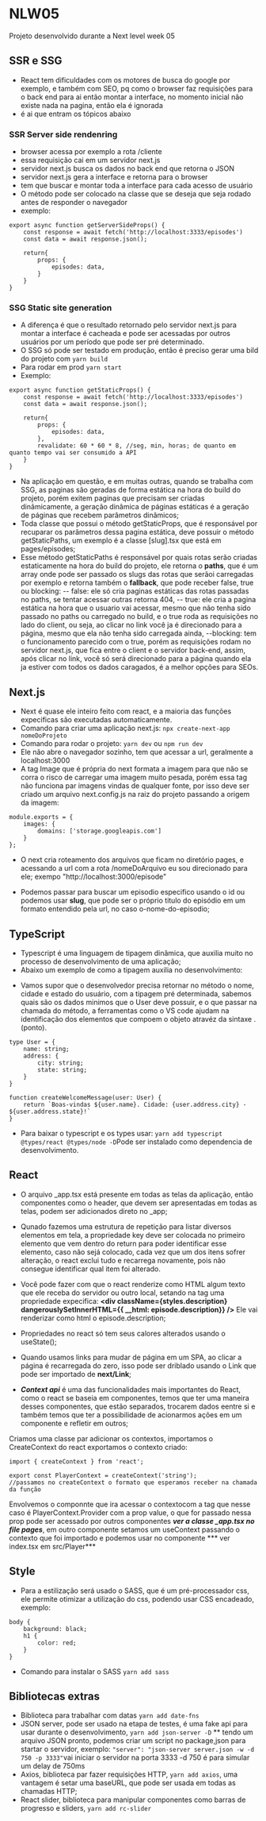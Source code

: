 # NLW05
Projeto desenvolvido durante a Next level week 05


## SSR e SSG
* React tem dificuldades com os motores de busca do google por exemplo, e também com SEO, pq como o browser faz requisições para o back end para ai então montar a interface, no momento inicial não existe nada na pagina, então ela é ignorada
* é ai que entram os tópicos abaixo

### SSR Server side rendenring
* browser acessa por exemplo a rota /cliente
* essa requisição cai em um servidor next.js
* servidor next.js busca os dados no back end que retorna o JSON
* servidor next.js gera a interface e retorna para o browser
* tem que buscar e montar toda a interface para cada acesso de usuário
* O método pode ser colocado na classe que se deseja que seja rodado antes de responder o navegador
* exemplo:
```
export async function getServerSideProps() {
    const response = await fetch('http://localhost:3333/episodes')
    const data = await response.json();

    return{
        props: {
            episodes: data,
        }
    }
}
```

### SSG Static site generation
* A diferença é que o resultado retornado pelo servidor next.js para montar a interface é cacheada e pode ser acessadas por outros usuários por um período que pode ser pré determinado.
* O SSG só pode ser testado em produção, então é preciso gerar uma bild do projeto com ```yarn build```
* Para rodar em prod ```yarn start```
* Exemplo:
```
export async function getStaticProps() {
    const response = await fetch('http://localhost:3333/episodes')
    const data = await response.json();

    return{
        props: {
            episodes: data,
        },
        revalidate: 60 * 60 * 8, //seg, min, horas; de quanto em quanto tempo vai ser consumido a API
    }
}
```
* Na aplicação em questão, e em muitas outras, quando se trabalha com SSG, as paginas são geradas de forma estática na hora do build do projeto, porém exitem paginas que precisam ser criadas dinâmicamente, a geração dinâmica de páginas estáticas é a geração de páginas que recebem parâmetros dinâmicos;
* Toda classe que possui o método getStaticProps, que é responsável por recuparar os parâmetros dessa pagina estática,
deve possuir o método getStaticPaths, um exemplo é a classe [slug].tsx que está em pages/episodes;
* Esse método getStaticPaths é responsável por quais rotas serão criadas estaticamente na hora do build do projeto, ele retorna o **paths**, que é um array onde pode ser passado os slugs das rotas que serãoi carregadas por exemplo e retorna também o **fallback**, que pode receber false, true ou blocking:
-- false: ele só cria paginas estáticas das rotas passadas no paths, se tentar acessar outras retorna 404,
-- true: ele cria a pagina estática na hora que o usuario vai acessar, mesmo que não tenha sido passado no paths ou 
carregado no build,  e o true roda as requisições no lado do client, ou seja, ao clicar no link você ja é direcionado para a página, mesmo que ela não tenha sido carregada ainda,
--blocking: tem o funcionamento parecido com o true, porém as requisições rodam no servidor next.js, que fica entre o client 
e o servidor back-end, assim, após clicar no link, você só será direcionado para a página quando ela ja estiver com todos os
 dados caragados, é a melhor opções para SEOs.

## Next.js
* Next é quase ele inteiro feito com react, e a maioria das funções expecificas são executadas automaticamente.
* Comando para criar uma aplicação next.js:
```npx create-next-app nomeDoProjeto```
* Comando para rodar o projeto: 
```yarn dev``` ou ```npm run dev```
* Ele não abre o navegador sozinho, tem que acessar a url, geralmente a localhost:3000
* A tag Image que é própria do next formata a imagem para que não se corra o risco de carregar uma imagem muito pesada, porém essa tag não funciona par imagens vindas de qualquer fonte, por isso deve ser criado um arquivo next.config.js na raiz do projeto passando a origem da imagem:
```
module.exports = {
    images: {
        domains: ['storage.googleapis.com']
    }
};
```
* O next cria roteamento dos arquivos que ficam no diretório pages, e acessando a url com a rota /nomeDoArquivo eu sou direcionado para ele; exempo "http://localhost:3000/episode"

* Podemos passar para buscar um episodio especifico usando o id ou podemos usar **slug**, que pode ser o próprio titulo do episódio em um formato entendido pela url, no caso o-nome-do-episodio;


## TypeScript
* Typescript é uma linguagem de tipagem dinâmica, que auxilia muito no processo de desenvolvimento de uma aplicação;
* Abaixo um exemplo de como a tipagem auxilia no desenvolvimento:
- Vamos supor que o desenvolvedor precisa retornar no método o nome, cidade e estado do usuário, com a tipagem pré determinada,
sabemos quais são os dados minimos que o User deve possuir, e o que passar na chamada do método, a ferramentas como o VS code ajudam na identificação dos elementos 
que compoem o objeto atravéz da sintaxe . (ponto).
``` 
type User = {
    name: string;
    address: {
        city: string;
        state: string;
    }
}

function createWelcomeMessage(user: User) {
    return `Boas-vindas ${user.name}. Cidade: {user.address.city} - ${user.address.state}!`
}
```

* Para baixar o typescript e os types usar:
```yarn add typescript @types/react @types/node -D```Pode ser instalado como dependencia de desenvolvimento.

## React
* O arquivo _app.tsx está presente em todas as telas da aplicação, então componentes como o header, que devem ser apresentadas em todas as telas, podem ser adicionados direto no _app;

* Qunado fazemos uma estrutura de repetição para listar diversos elementos em tela, a propriedade key deve ser colocada no primeiro elemento que vem dentro do return para poder identificar esse elemento, caso não sejá colocado, cada vez que um dos itens sofrer alteração, o react exclui tudo e recarrega novamente, pois não consegue identificar qual item foi alterado.

* Você pode fazer com que o react renderize como HTML algum texto que ele receba do servidor ou outro local, setando na tag uma propriedade expecifica: 
**<div className={styles.description} dangerouslySetInnerHTML={{ __html:  episode.description}} />**
Ele vai renderizar como html o episode.description;

* Propriedades no react só tem seus calores alterados usando o useState();

* Quando usamos links para mudar de página em um SPA, ao clicar a página é recarregada do zero, isso pode ser driblado usando o Link que pode ser importado de **next/Link**;
* ***Context api*** é uma das funcionalidades mais importantes do React, como o react se baseia em componentes, temos que ter uma maneira desses componentes, que estão separados, trocarem dados eentre si e também temos que ter a possibilidade de acionarmos ações em um componente e refletir em outros;

Criamos uma classe par adicionar os contextos, importamos o CreateContext do react  exportamos o contexto criado:
```
import { createContext } from 'react';

export const PlayerContext = createContext('string');
//passamos no createContext o formato que esperamos receber na chamada da função
```
Envolvemos o componnte que ira acessar o contextocom a tag que nesse caso é PlayerContext.Provider com a prop value,
 o que for passado nessa prop pode ser acessado por outros componentes ***ver a classe _app.tsx no file pages***, em outro componente setamos um useContext passando o contexto que foi importado e podemos usar no componente *** ver index.tsx em src/Player***


## Style
* Para a estilização será usado o SASS, que é um pré-processador css, ele permite otimizar a utilização do css,
podendo usar CSS encadeado, exemplo:
```
body {
    background: black;
    h1 {
        color: red;
    }
}
```
* Comando para instalar o SASS ```yarn add sass```

## Bibliotecas extras
* Biblioteca para trabalhar com datas ```yarn add date-fns```
* JSON server, pode ser usado na etapa de testes, é uma fake api para usar durante o desenvolvimento, ```yarn add json-server -D```
** tendo um arquivo JSON pronto, podemos criar um script no package,json para startar o servidor, exemplo:
```"server": "json-server server.json -w -d 750 -p 3333"```vai iniciar o servidor na porta 3333 -d 750 é para simular um delay de 750ms
* Axios, biblioteca par fazer requisições HTTP, ```yarn add axios```, uma vantagem é setar uma baseURL, que pode ser usada em todas as chamadas HTTP;
* React slider, biblioteca para manipular componentes como barras de progresso e sliders, ```yarn add rc-slider```

